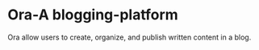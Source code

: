 # Ora-A blogging-platform
Ora allow users to create, organize, and publish written content in a blog.
